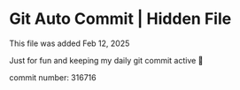 # Git Auto Commit | Hidden File

This file was added Feb 12, 2025

Just for fun and keeping my daily git commit active 🤪

commit number: 316716
